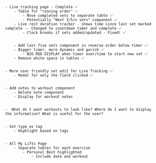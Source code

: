 
    - Live tracking page - Complete ✅
        - Table for "running order" ✅
            - Move completed sets to separate table ✅
            - Potentially "Next 3/5/x sets" component ✅
        - Live rest duration tracker - shows time since last set marked complete -- Changed to countdown timer and complete ✅
            - Clock breaks if sets added/updated - Fixed! ✅


        - Add last five sets component in reverse order below timer ✅
        - Bigger timer, more dynamic and garish ✅
            - BIG RED DISPLAY when timer over/time to start new set ✅
        - Remove white space in tables ✅


    - More user friendly set edit for Live Tracking ✅
        - Modal for only the field clicked ✅
   
   
    - Add notes to workout component
        - Delete note component
        - Display for workout notes
    

    -  What do I want workouts to look like? Where do I want to display the information? What is useful for the user?
   
   
    - Set type as tag
        - Highlight based on tags

  
    - All My Lifts Page
        - Separate tables for each exercise
            - Personal Best highlighted
                - Include date and workout
    
    